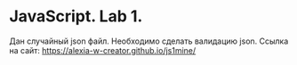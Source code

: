 # JavaScript. Lab 1.
Дан случайный json файл. Необходимо сделать валидацию json.
Ссылка на сайт: https://alexia-w-creator.github.io/js1mine/

